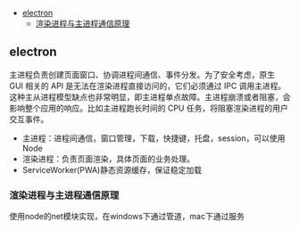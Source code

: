 <!-- TOC -->

- [electron](#electron)
  - [渲染进程与主进程通信原理](#渲染进程与主进程通信原理)

<!-- /TOC -->


## electron

主进程负责创建页面窗口、协调进程间通信、事件分发。为了安全考虑，原生 GUI 相关的 API 是无法在渲染进程直接访问的，它们必须通过 IPC 调用主进程。这种主从进程模型缺点也非常明显，即主进程单点故障。主进程崩溃或者阻塞，会影响整个应用的响应。比如主进程跑长时间的 CPU 任务，将阻塞渲染进程的用户交互事件。

* 主进程：进程间通信，窗口管理，下载，快捷键，托盘，session，可以使用Node
* 渲染进程：负责页面渲染，具体页面的业务处理。
* ServiceWorker(PWA)静态资源缓存，保证稳定加载

### 渲染进程与主进程通信原理
使用node的net模块实现，在windows下通过管道，mac下通过服务
